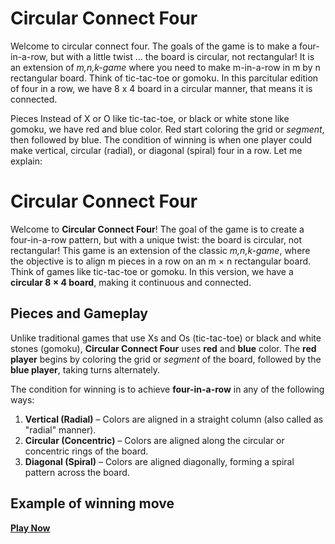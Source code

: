 # Circular Connect Four

Welcome to circular connect four. The goals of the game is to make a four-in-a-row, but with a little twist ... the board is circular, not rectangular! It is an extension of *m,n,k-game* where you need to make m-in-a-row in m by n rectangular board. Think of tic-tac-toe or gomoku. In this parcitular edition of four in a row, we have 8 x 4 board in a circular manner, that means it is connected.

Pieces
Instead of X or O like tic-tac-toe, or black or white stone like gomoku, we have red and blue color. Red start coloring the grid or *segment*, then followed by blue. The condition of winning is when one player could make vertical, circular (radial), or diagonal (spiral) four in a row. Let me explain:

# Circular Connect Four

Welcome to **Circular Connect Four**! The goal of the game is to create a four-in-a-row pattern, but with a unique twist: the board is circular, not rectangular! This game is an extension of the classic *m,n,k-game*, where the objective is to align m pieces in a row on an m × n rectangular board. Think of games like tic-tac-toe or gomoku. In this version, we have a **circular 8 × 4 board**, making it continuous and connected.

## Pieces and Gameplay
Unlike traditional games that use Xs and Os (tic-tac-toe) or black and white stones (gomoku), **Circular Connect Four** uses **red** and **blue** color. The **red player** begins by coloring the grid or *segment* of the board, followed by the **blue player**, taking turns alternately.

The condition for winning is to achieve **four-in-a-row** in any of the following ways:
1. **Vertical (Radial)** – Colors are aligned in a straight column (also called as "radial" manner).
2. **Circular (Concentric)** – Colors are aligned along the circular or concentric rings of the board.
3. **Diagonal (Spiral)** – Colors are aligned diagonally, forming a spiral pattern across the board.

## Example of winning move


[**Play Now**](https://fabifuu.github.io/circular-connect-four)


